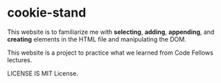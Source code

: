# cookie-stand

This website is to familiarize me with **selecting**, **adding**, **appending**, and **creating** elements in the HTML file and manipulating the DOM.

This website is a project to practice what we learned from Code Fellows lectures.

LICENSE IS MIT License.

